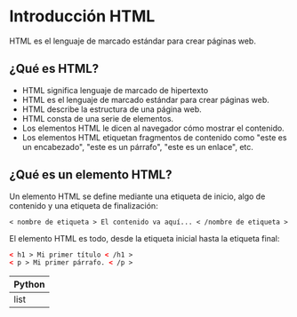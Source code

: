 # Introducción HTML
HTML es el lenguaje de marcado estándar para crear páginas web.

## ¿Qué es HTML?
- HTML significa lenguaje de marcado de hipertexto
- HTML es el lenguaje de marcado estándar para crear páginas web.
- HTML describe la estructura de una página web.
- HTML consta de una serie de elementos.
- Los elementos HTML le dicen al navegador cómo mostrar el contenido.
- Los elementos HTML etiquetan fragmentos de contenido como "este es un encabezado", "este es un párrafo", "este es un enlace", etc.

## ¿Qué es un elemento HTML?

Un elemento HTML se define mediante una etiqueta de inicio, algo de contenido y una etiqueta de finalización:
```ssh
< nombre de etiqueta > El contenido va aquí... < /nombre de etiqueta >
```
El elemento HTML es todo, desde la etiqueta inicial hasta la etiqueta final:
```html
< h1 > Mi primer título < /h1 >
< p > Mi primer párrafo. < /p >
```

| Python   | 
| -------- | 
| list | json.dumps(["apple", "bananas"])|